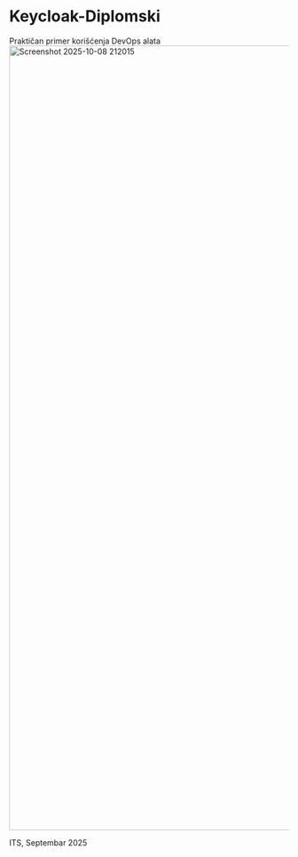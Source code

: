 # Keycloak-Diplomski
Praktičan primer korišćenja DevOps alata
<img width="2907" height="1415" alt="Screenshot 2025-10-08 212015" src="https://github.com/user-attachments/assets/f37ca677-3296-46c0-baab-0a40605c89a9" />


ITS, Septembar 2025
